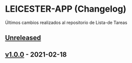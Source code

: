 # LEICESTER-APP (Changelog)
Últimos cambios realizados al repositorio de Lista-de Tareas

## [Unreleased]

## [v1.0.0] - 2021-02-18
<!-- ### Fixed
-  -->

[Unreleased]: https://github.com/wilberpulido/Lista-de-tareas/compare/main...HEAD
[v1.0.0]: https://github.com/wilberpulido/Lista-de-tareas/compare/main...v1.0.0